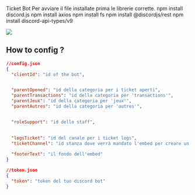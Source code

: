  Ticket Bot
Per avviare il file installate prima le librerie corrette.
npm install discord.js
npm install axios
npm install fs
npm install @discordjs/rest
npm install discord-api-types/v9

![](https://i.imgur.com/XecyLJN.gif)


## How to config ?

```json
//config.json
{
  "clientId": "id of the bot",


  "parentOpened": "id della categoria per i ticket aperti",
  "parentTransactions": "id della categoria per 'transactions'",
  "parentJeux": "id della categoria per 'jeux'",
  "parentAutres": "id della categoria per 'autres'",


  "roleSupport": "id dello staff",

  
  "logsTicket": "id del canale per i ticket logs",
  "ticketChannel": "id stanza dove verrà mandato l'embed per creare un ticket",
  
  "footerText": "il fondo dell'embed"
}
```

```json
//token.json
{
  "token": "token del tuo discord bot"
}
```


